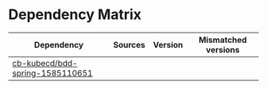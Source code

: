 # Dependency Matrix

Dependency | Sources | Version | Mismatched versions
---------- | ------- | ------- | -------------------
[cb-kubecd/bdd-spring-1585110651](https://github.com/cb-kubecd/bdd-spring-1585110651.git) |  | []() | 
